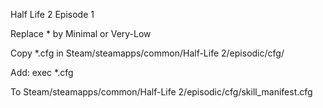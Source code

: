 Half Life 2 Episode 1

Replace * by Minimal or Very-Low

Copy *.cfg in Steam/steamapps/common/Half-Life 2/episodic/cfg/

Add: exec *.cfg

To Steam/steamapps/common/Half-Life 2/episodic/cfg/skill_manifest.cfg
